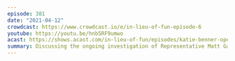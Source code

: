 ```yaml
---
episode: 381
date: "2021-04-12"
crowdcast: https://www.crowdcast.io/e/in-lieu-of-fun-episode-6
youtube: https://youtu.be/hnb5RF9umwo
acast: https://shows.acast.com/in-lieu-of-fun/episodes/katie-benner-opens-the-gaetz-of-hell
summary: Discussing the ongoing investigation of Representative Matt Gaetz
---
```

